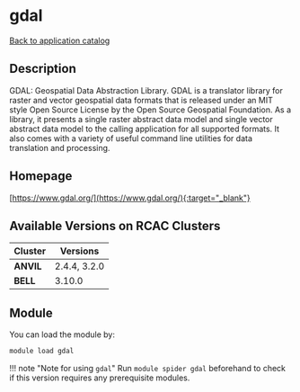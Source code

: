 # gdal

[Back to application catalog](../app_catalog.md)

## Description

GDAL: Geospatial Data Abstraction Library. GDAL is a translator library for raster and vector geospatial data formats that is released under an MIT style Open Source License by the Open Source Geospatial Foundation. As a library, it presents a single raster abstract data model and single vector abstract data model to the calling application for all supported formats. It also comes with a variety of useful command line utilities for data translation and processing.

## Homepage

[https://www.gdal.org/](https://www.gdal.org/){:target="_blank"}

## Available Versions on RCAC Clusters

|Cluster|Versions|
|---|---|
**ANVIL**|2.4.4, 3.2.0
**BELL**|3.10.0

## Module

You can load the module by:

```bash
module load gdal
```

!!! note "Note for using `gdal`"
    Run `module spider gdal` beforehand to check if this version requires any prerequisite modules.
